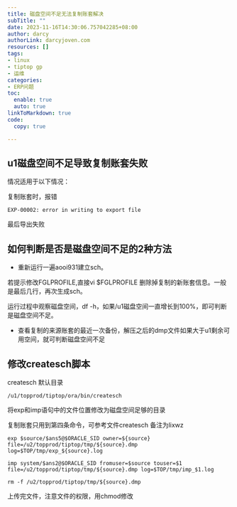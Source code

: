 ```yaml
---
title: 磁盘空间不足无法复制账套解决
subTitle: ""
date: 2023-11-16T14:30:06.757042285+08:00
author: darcy
authorLink: darcyjoven.com
resources: []
tags:
- linux
- tiptop gp
- 运维
categories:
- ERP问题
toc:
  enable: true
  auto: true
linkToMarkdown: true
code:
  copy: true

---
```



## u1磁盘空间不足导致复制账套失败

情况适用于以下情况：

复制账套时，报错

`EXP-00002: error in writing to export file`

最后导出失败

## 如何判断是否是磁盘空间不足的2种方法

- 重新运行一遍aooi931建立sch。

若提示修改FGLPROFILE,直接vi $FGLPROFILE 删除掉复制的新账套信息。一般是最后几行，再次生成sch。

运行过程中观察磁盘空间，df -h，如果/u1磁盘空间一直增长到100%，即可判断是磁盘空间不足。

- 查看复制的来源账套的最近一次备份，解压之后的dmp文件如果大于u1剩余可用空间，就可判断磁盘空间不足

## 修改createsch脚本

createsch 默认目录

`/u1/topprod/tiptop/ora/bin/createsch`

将exp和imp语句中的文件位置修改为磁盘空间足够的目录

复制账套只用到第四条命令，可参考文件createsch 备注为lixwz

```shell
exp $source/$ans5@$ORACLE_SID owner=${source} file=/u2/topprod/tiptop/tmp/${source}.dmp log=$TOP/tmp/exp_${source}.log

imp system/$ans2@$ORACLE_SID fromuser=$source touser=$1 file=/u2/topprod/tiptop/tmp/${source}.dmp log=$TOP/tmp/imp_$1.log

rm -f /u2/topprod/tiptop/tmp/${source}.dmp

```

上传完文件，注意文件的权限，用chmod修改



